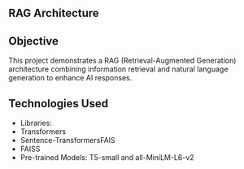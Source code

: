 ## RAG Architecture

## Objective
This project demonstrates a RAG (Retrieval-Augmented Generation) architecture combining information retrieval and natural language generation to enhance AI responses.

## Technologies Used
- Libraries:
- Transformers
- Sentence-TransformersFAIS
- FAISS
- Pre-trained Models: T5-small and all-MiniLM-L6-v2
